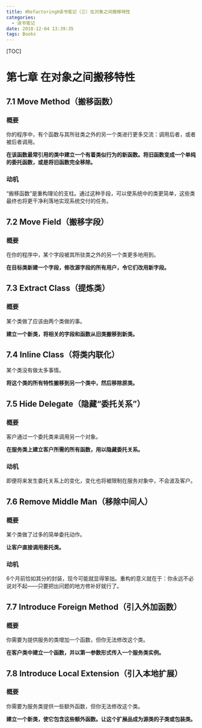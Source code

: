 ```yaml
---
title: 《Refactoring》读书笔记（三）在对象之间搬移特性
categories:
  - 读书笔记
date: 2018-12-04 13:39:35
tags: Books
---
```

[TOC]

<!-- more -->

# 第七章 在对象之间搬移特性

## 7.1 Move Method（搬移函数）

### 概要

你的程序中，有个函数与其所驻类之外的另一个类进行更多交流：调用后者，或者被后者调用。

**在该函数最常引用的类中建立一个有着类似行为的新函数。将旧函数变成一个单纯的委托函数，或是将旧函数完全移除。**

### 动机

“搬移函数”是重构理论的支柱。通过这种手段，可以使系统中的类更简单，这些类最终也将更干净利落地实现系统交付的任务。

## 7.2 Move Field（搬移字段）

### 概要

在你的程序中，某个字段被其所驻类之外的另一个类更多地用到。

**在目标类新建一个字段，修改源字段的所有用户，令它们改用新字段。**

## 7.3 Extract Class（提炼类）

### 概要

某个类做了应该由两个类做的事。

**建立一个新类，将相关的字段和函数从旧类搬移到新类。**

## 7.4 Inline Class（将类内联化）

某个类没有做太多事情。

**将这个类的所有特性搬移到另一个类中，然后移除原类。**

## 7.5 Hide Delegate（隐藏“委托关系”）

### 概要

客户通过一个委托类来调用另一个对象。

**在服务类上建立客户所需的所有函数，用以隐藏委托关系。**

### 动机

即便将来发生委托关系上的变化，变化也将被限制在服务对象中，不会波及客户。

## 7.6 Remove Middle Man（移除中间人）

### 概要

某个类做了过多的简单委托动作。

**让客户直接调用委托类。**

### 动机

6个月前恰如其分的封装，现今可能就显得笨拙。重构的意义就在于：你永远不必说对不起——只要把出问题的地方修补好就行了。

## 7.7 Introduce Foreign Method（引入外加函数）

### 概要

你需要为提供服务的类增加一个函数，但你无法修改这个类。

**在客户类中建立一个函数，并以第一参数形式传入一个服务类实例。**

## 7.8 Introduce Local Extension（引入本地扩展）

### 概要

你需要为服务类提供一些额外函数，但你无法修改这个类。

**建立一个新类，使它包含这些额外函数。让这个扩展品成为源类的子类或包装类。**

